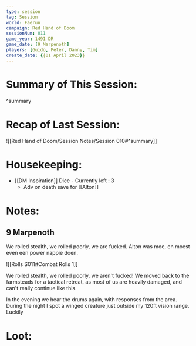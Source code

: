 ```yaml
---
type: session
tag: Session
world: Faerun
campaign: Red Hand of Doom
sessionNum: 011
game_year: 1491 DR
game_date: [9 Marpenoth]
players: [Guido, Peter, Danny, Tim]
create_date: {{01 April 2023}}
---
```




# Summary of This Session:

^summary

# Recap of Last Session:
![[Red Hand of Doom/Session Notes/Session 010#^summary]]

# Housekeeping:
- [[DM Inspiration]] Dice - Currently left : 3
	- Adv on death save for [[Alton]]


# Notes:
## 9 Marpenoth
We rolled stealth, we rolled poorly, we are fucked.
Alton was moe, en moest even een power nappie doen.

![[Rolls S011#Combat Rolls 1]]

We rolled stealth, we rolled poorly, we aren't fucked!
We moved back to the farmsteads for a tactical retreat, as most of us are heavily damaged, and can't really continue like this.

In the evening we hear the drums again, with responses from the area.
During the night I spot a winged creature just outside my 120ft vision range. Luckily 

# Loot:
